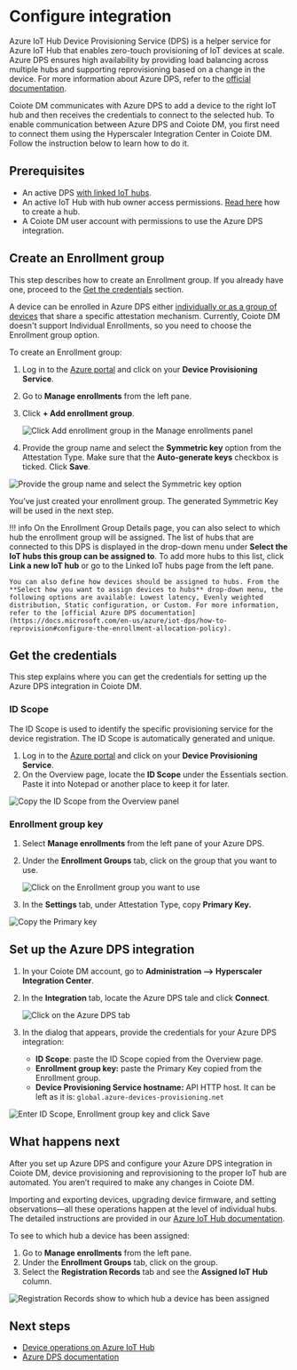 # Configure integration

Azure IoT Hub Device Provisioning Service (DPS) is a helper service for Azure IoT Hub that enables zero-touch provisioning of IoT devices at scale. Azure DPS ensures high availability by providing load balancing across multiple hubs and supporting reprovisioning based on a change in the device. For more information about Azure DPS, refer to the [official documentation](https://docs.microsoft.com/en-us/azure/iot-dps/about-iot-dps).

Coiote DM communicates with Azure DPS to add a device to the right IoT hub and then receives the credentials to connect to the selected hub. To enable communication between Azure DPS and Coiote DM, you first need to connect them using the Hyperscaler Integration Center in Coiote DM. Follow the instruction below to learn how to do it.


## Prerequisites

* An active DPS [with linked IoT hubs](https://docs.microsoft.com/en-us/azure/iot-dps/quick-setup-auto-provision#create-a-new-iot-hub-device-provisioning-service).
* An active IoT Hub with hub owner access permissions. [Read here](https://docs.microsoft.com/en-us/azure/iot-hub/iot-hub-create-through-portal) how to create a hub.
* A Coiote DM user account with permissions to use the Azure DPS integration.


## Create an Enrollment group

This step describes how to create an Enrollment group. If you already have one, proceed to the [Get the credentials](#get-the-credentials) section.

A device can be enrolled in Azure DPS either [individually or as a group of devices](https://docs.microsoft.com/en-us/azure/iot-dps/tutorial-provision-device-to-hub#enroll-the-device) that share a specific attestation mechanism. Currently, Coiote DM doesn't support Individual Enrollments, so you need to choose the Enrollment group option.

To create an Enrollment group:

1. Log in to the [Azure portal](https://portal.azure.com) and click on your **Device Provisioning Service**.
2. Go to **Manage enrollments** from the left pane.
3. Click **+ Add enrollment group**.

    ![Click Add enrollment group in the Manage enrollments panel](images/dps-1.png "Click Add enrollment group in the Manage enrollments panel")

4. Provide the group name and select the **Symmetric key** option from the Attestation Type. Make sure that the **Auto-generate keys** checkbox is ticked. Click **Save**.

![Provide the group name and select the Symmetric key option](images/dps-2.png "Provide the group name and select the Symmetric key option")

You’ve just created your enrollment group. The generated Symmetric Key will be used in the next step.

!!! info
    On the Enrollment Group Details page, you can also select to which hub the enrollment group will be assigned. The list of hubs that are connected to this DPS is displayed in the drop-down menu under **Select the IoT hubs this group can be assigned to**. To add more hubs to this list, click **Link a new IoT hub** or go to the Linked IoT hubs page from the left pane.

    You can also define how devices should be assigned to hubs. From the **Select how you want to assign devices to hubs** drop-down menu, the following options are available: Lowest latency, Evenly weighted distribution, Static configuration, or Custom. For more information, refer to the [official Azure DPS documentation](https://docs.microsoft.com/en-us/azure/iot-dps/how-to-reprovision#configure-the-enrollment-allocation-policy).

## Get the credentials

This step explains where you can get the credentials for setting up the Azure DPS integration in Coiote DM.

### ID Scope

The ID Scope is used to identify the specific provisioning service for the device registration. The ID Scope is automatically generated and unique.

1. Log in to the [Azure portal](https://portal.azure.com) and click on your **Device Provisioning Service**.
2. On the Overview page, locate the **ID Scope** under the Essentials section. Paste it into Notepad or another place to keep it for later.

![Copy the ID Scope from the Overview panel](images/dps-4.png "Copy the ID Scope from the Overview panel")

### Enrollment group key

1. Select **Manage enrollments** from the left pane of your Azure DPS.
2. Under the **Enrollment Groups** tab, click on the group that you want to use.

    ![Click on the Enrollment group you want to use](images/dps-5.png "Click on the Enrollment group you want to use")

3. In the **Settings** tab, under Attestation Type, copy **Primary Key.**

![Copy the Primary key](images/dps-6.png "Copy the Primary key")

## Set up the Azure DPS integration

1. In your Coiote DM account, go to **Administration —> Hyperscaler Integration Center**.
2. In the **Integration** tab, locate the Azure DPS tale and click **Connect**.

    ![Click on the Azure DPS tab](images/dps-7.png "Click on the Azure DPS tab")

3. In the dialog that appears, provide the credentials for your Azure DPS integration:
    * **ID Scope**: paste the ID Scope copied from the Overview page.
    * **Enrollment group key:** paste the Primary Key copied from the Enrollment group.
    * **Device Provisioning Service hostname:** API HTTP host. It can be left as it is: `global.azure-devices-provisioning.net`

![Enter ID Scope, Enrollment group key and click Save](images/dps-8.png "Enter ID Scope, Enrollment group key and click Save")

## What happens next

After you set up Azure DPS and configure your Azure DPS integration in Coiote DM, device provisioning and reprovisioning to the proper IoT hub are automated. You aren’t required to make any changes in Coiote DM.

Importing and exporting devices, upgrading device firmware, and setting observations—all these operations happen at the level of individual hubs. The detailed instructions are provided in our [Azure IoT Hub documentation](https://iotdevzone.avsystem.com/docs/Azure_IoT_Integration_Guide/Azure_IoT_Hub_integration/Device_operations/Overview/).

To see to which hub a device has been assigned:

1. Go to **Manage enrollments** from the left pane.
2. Under the **Enrollment Groups** tab, click on the group.
3. Select the **Registration Records** tab and see the **Assigned IoT Hub** column.

![Registration Records show to which hub a device has been assigned](images/dps-9.png "Registration Records show to which hub a device has been assigned")


## Next steps

* [Device operations on Azure IoT Hub](https://iotdevzone.avsystem.com/docs/Azure_IoT_Integration_Guide/Azure_IoT_Hub_integration/Device_operations/Overview/)
* [Azure DPS documentation](https://docs.microsoft.com/en-us/azure/iot-dps/)
